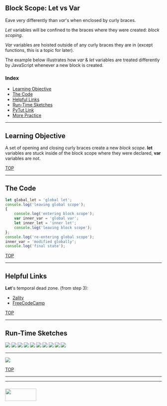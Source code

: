 ## Block Scope: Let vs Var

Eave very differently than _var_'s when enclosed by curly braces. 

_Let_ variables will be confined to the braces where they were created: _block scoping_.

_Var_ variables are hoisted outside of any curly braces they are in (except functions, this is a topic for later). 

The example below illustrates how _var_ & _let_ variables are treated differently by JavaScript whenever a new block is created.

### Index
* [Learning Objective](#learning-objective)
* [The Code](#the-code)
* [Helpful Links](#helpful-links)
* [Run-Time Sketches](#run-time-sketches)
* [PyTut Link](https://goo.gl/TMzZRs)
* [More Practice](https://elewa-academy.github.io/block-scope-let-vs-var)

___

## Learning Objective

A set of opening and closing curly braces create a new _block scope_.  __let__ variables are stuck inside of the block scope where they were declared, __var__ variables are not.

[TOP](#index)

___
 
## The Code

```js
let global_let = 'global let';
console.log('leaving global scope');
{
    console.log('entering block scope');
    var inner_var = 'global var';
    let inner_let = 'inner let';
    console.log('leaving block scope');
};
console.log('re-entering global scope');
inner_var = 'modified globally';
console.log('final state');
```

[TOP](#index)

___

## Helpful Links

__Let__'s temporal dead zone. (from step 3):
* [2ality](https://dmitripavlutin.com/variables-lifecycle-and-why-let-is-not-hoisted/)
* [FreeCodeCamp](https://medium.freecodecamp.org/what-is-variable-hoisting-differentiating-between-var-let-and-const-in-es6-f1a70bb43d)

[TOP](#index)

___

## Run-Time Sketches

![](./step-through/step-1.png)
![](./step-through/step-2.png)
![](./step-through/step-3.png)
![](./step-through/step-4.png)
![](./step-through/step-5.png)
![](./step-through/step-6.png)
![](./step-through/step-7.png)
![](./step-through/step-8.png)
![](./step-through/step-9.png)
![](./step-through/step-final.png)

___

![](./step-through/final-state.png)


[TOP](#index)

___
___
### <a href="http://elewa.education/blog" target="_blank"><img src="https://user-images.githubusercontent.com/18554853/34921062-506450ae-f97d-11e7-875f-6feeb26ad72d.png" width="100" height="40"/></a>
